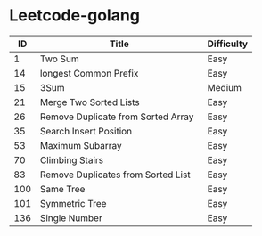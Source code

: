 # Leetcode-golang

| ID   | Title                                           | Difficulty |
| ---- | ----------------------------------------------- | ---------- |
| 1    | Two Sum                                         | Easy       |
| 14   | longest Common Prefix                           | Easy       |
| 15   | 3Sum                                            | Medium     |
| 21   | Merge Two Sorted Lists                          | Easy       |
| 26   | Remove Duplicate from Sorted Array              | Easy       |
| 35   | Search Insert Position                          | Easy       |
| 53   | Maximum Subarray                                | Easy       |
| 70   | Climbing Stairs                                 | Easy       |
| 83   | Remove Duplicates from Sorted List              | Easy       |
| 100  | Same Tree                                       | Easy       |
| 101  | Symmetric Tree                                  | Easy       |
| 136  | Single Number                                   | Easy       |